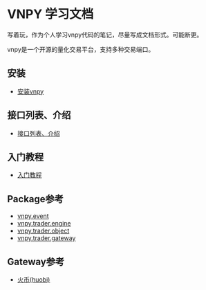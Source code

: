 # VNPY 学习文档
写着玩，作为个人学习vnpy代码的笔记，尽量写成文档形式。可能断更。

vnpy是一个开源的量化交易平台，支持多种交易端口。

## 安装
- [安装vnpy](install.md)

## 接口列表、介绍
- [接口列表、介绍](gateway.md)

## 入门教程
- [入门教程](tutorial.md)

## Package参考
- [vnpy.event](package_reference/event.md)
- [vnpy.trader.engine](package_reference/trader_engine.md)
- [vnpy.trader.object](package_reference/trader_object.md)
- [vnpy.trader.gateway](package_reference/trader_gateway.md)

## Gateway参考
- [火币(huobi)](gateway_reference/huobi.md)

